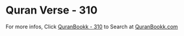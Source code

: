 # Quran Verse - 310 

For more infos, Click [QuranBookk - 310](https://www.quranbookk.com/quran/search?q=310) to Search at [QuranBookk.com](http://quranbookk.com/)